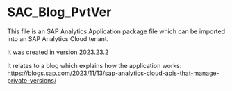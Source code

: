 # SAC_Blog_PvtVer

This file is an SAP Analytics Application package file which can be imported into an SAP Analytics Cloud tenant.

It was created in version 2023.23.2

It relates to a blog which explains how the application works:
https://blogs.sap.com/2023/11/13/sap-analytics-cloud-apis-that-manage-private-versions/
